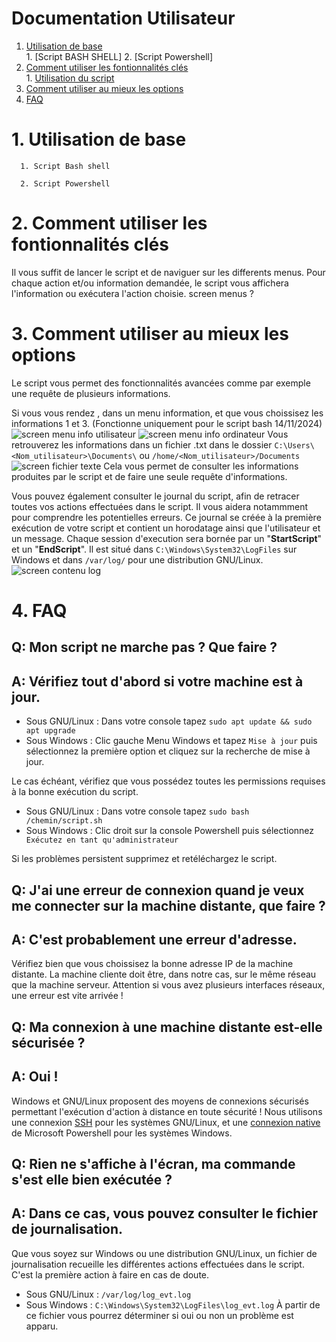 # Documentation Utilisateur

1. [Utilisation de base](#1-utilisation-de-base) \
            1. [Script BASH SHELL]
            2. [Script Powershell]
2. [Comment utiliser les fontionnalités clés](#2-comment-utiliser-les-fontionnalités-clés) \
            1. [Utilisation du script](#1-utilisation-du-script)
3. [Comment utiliser au mieux les options](#3-comment-utiliser-au-mieux-les-options)
4. [FAQ](#4-faq)
            

# 1. Utilisation de base
      1. Script Bash shell

      2. Script Powershell


  
  
# 2. Comment utiliser les fontionnalités clés
 Il vous suffit de lancer le script et de naviguer sur les differents menus. Pour chaque action et/ou information demandée, le script vous affichera l'information ou exécutera l'action choisie.
 screen menus ? 



# 3. Comment utiliser au mieux les options
Le script vous permet des fonctionnalités avancées comme par exemple une requête de plusieurs informations.

Si vous vous rendez , dans un menu information, et que vous choissisez les informations 1 et 3. (Fonctionne uniquement pour le script bash 14/11/2024)
![screen menu info utilisateur]() 
![screen menu info ordinateur]() 
Vous retrouverez les informations dans un fichier .txt dans le dossier `C:\Users\<Nom_utilisateur>\Documents\` ou `/home/<Nom_utilisateur>/Documents`
![screen fichier texte]() 
Cela vous permet de consulter les informations produites par le script et de faire une seule requête d'informations.

Vous pouvez également consulter le journal du script, afin de retracer toutes vos actions effectuées dans le script. Il vous aidera notammment pour comprendre les potentielles erreurs. 
Ce journal se créée à la première exécution de votre script et contient un horodatage ainsi que l'utilisateur et un message. Chaque session d'execution sera bornée par un "********StartScript********" et un "********EndScript********".
Il est situé dans `C:\Windows\System32\LogFiles` sur Windows et dans `/var/log/` pour une distribution GNU/Linux. 
![screen contenu log]()
  

# 4. FAQ
## Q: Mon script ne marche pas ? Que faire ?
## A: Vérifiez tout d'abord si votre machine est à jour. 
- Sous GNU/Linux :
Dans votre console tapez `sudo apt update && sudo apt upgrade `
- Sous Windows :
Clic gauche Menu Windows et tapez ` Mise à jour ` puis sélectionnez la première option et cliquez sur la recherche de mise à jour. 

Le cas échéant, vérifiez que vous possédez toutes les permissions requises à la bonne exécution du script. 

- Sous GNU/Linux :
Dans votre console tapez `sudo bash /chemin/script.sh `
- Sous Windows :
Clic droit sur la console Powershell puis sélectionnez ` Exécutez en tant qu'administrateur`

Si les problèmes persistent supprimez et retéléchargez le script.

## Q: J'ai une erreur de connexion quand je veux me connecter sur la machine distante, que faire ? 
## A: C'est probablement une erreur d'adresse.
Vérifiez bien que vous choissisez la bonne adresse IP de la machine distante. La machine cliente doit être, dans notre cas, sur le même réseau que la machine serveur. Attention si vous avez plusieurs interfaces réseaux, une erreur est vite arrivée !

## Q: Ma connexion à une machine distante est-elle sécurisée ? 
## A: Oui !
Windows et GNU/Linux proposent des moyens de connexions sécurisés permettant l'exécution d'action à distance en toute sécurité ! Nous utilisons une connexion [SSH](https://fr.wikipedia.org/wiki/Secure_Shell) pour les systèmes GNU/Linux, et une [connexion native](https://learn.microsoft.com/en-us/powershell/module/microsoft.powershell.core/invoke-command?view=powershell-7.4) de Microsoft Powershell pour les systèmes Windows. 


## Q: Rien ne s'affiche à l'écran, ma commande s'est elle bien exécutée ? 
## A: Dans ce cas, vous pouvez consulter le fichier de journalisation.
Que vous soyez sur Windows ou une distribution GNU/Linux, un fichier de journalisation recueille les différentes actions effectuées dans le script. C'est la première action à faire en cas de doute. 
- Sous GNU/Linux :
`/var/log/log_evt.log`
- Sous Windows :
`C:\Windows\System32\LogFiles\log_evt.log`
À partir de ce fichier vous pourrez déterminer si oui ou non un problème est apparu.

